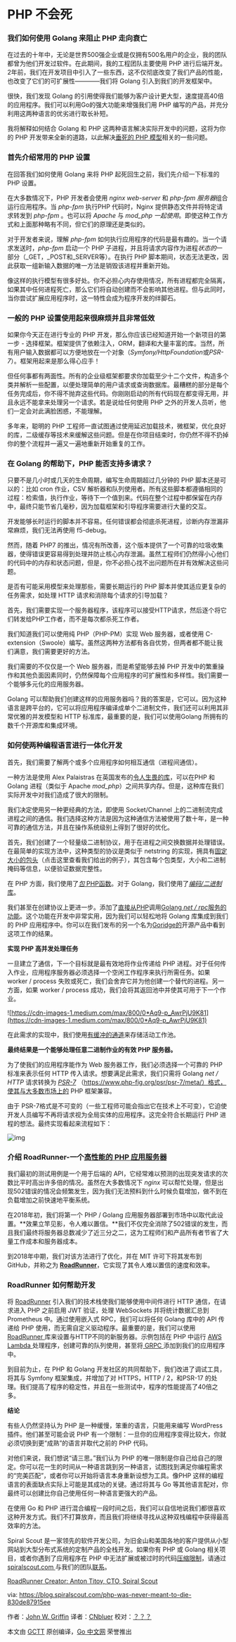 # PHP 不会死

### 我们如何使用 Golang 来阻止 PHP 走向衰亡

在过去的十年中，无论是世界500强企业或是仅拥有500名用户的企业，我的团队都曾为他们开发过软件。在此期间，我的工程团队主要使用 PHP 进行后端开发。2年前，我们在开发项目中引入了一些东西，这不仅彻底改变了我们产品的性能，也改变了它们的可扩展性————我们将 Golang 引入到我们的开发框架中。

很快，我们发现 Golang 的引用使得我们能够为客户设计更大型，速度提高40倍的应用程序。我们可以利用Go的强大功能来增强我们用 PHP 编写的产品，并充分利用这两种语言的优劣进行取长补短。

我将解释如何结合 Golang 和 PHP 这两种语言解决实际开发中的问题，这将为你的 PHP 开发带来全新的道路，以此解决[垂死的 PHP 模型](https://software-gunslinger.tumblr.com/post/47131406821/php-is-meant-to-die)相关的一些问题。



### 首先介绍常用的 PHP 设置

在回答我们如何使用 Golang 来将 PHP 起死回生之前，我们先介绍一下标准的 PHP 设置。

在大多数情况下，PHP 开发者会使用 *nginx web-server* 和 *php-fpm 服务器*组合运行应用程序。当 *php-fpm* 执行PHP 代码时，Nginx 提供静态文件并将特定请求转发到 *php-fpm* 。也可以将 *Apache* 与 *mod_php 一起使用*。即使这种工作方式和上面那种略有不同，但它们的原理还是类似的。

对于开发者来说，理解 *php-fpm*  如何执行应用程序的代码是最有趣的。当一个请求发送时，*php-fpm* 启动一个 PHP 子进程，并且将请求内容作为进程*状态的*一部分（_GET，_POST和_SERVER等）。在执行 PHP 脚本期间，状态无法更改，因此获取一组新输入数据的唯一方法是销毁该进程并重新开始。

像这样的执行模型有很多好处。你不必担心内存使用情况，所有进程都完全隔离，如果其中任何进程死亡，那么它们将自动创建而不会影响其他进程。但与此同时，当你尝试扩展应用程序时，这一特性会成为程序开发的绊脚石。



### 一般的 PHP 设置使用起来很麻烦并且非常低效

如果你今天正在进行专业的 PHP 开发，那么你应该已经知道开始一个新项目的第一步 - 选择框架。框架提供了依赖注入，ORM，翻译和大量丰富的库。当然，所有用户输入数据都可以方便地放在一个对象（*Symfony/HttpFoundation*或*PSR-7*）。框架用起来是那么得心应手！

但任何事都有两面性。所有的企业级框架都要求你加载至少十二个文件，构造多个类并解析一些配置，以便处理简单的用户请求或查询数据库。最糟糕的部分是每个任务完成后，你不得不抛弃这些代码。你刚刚启动的所有代码现在都变得无用，并且永远不能拿来处理另一个请求。若是说给任何使用 PHP 之外的开发人员听，他们一定会对此满脸困惑，不能理解。

多年来，聪明的 PHP 工程师一直试图通过使用延迟加载技术，微框架，优化良好的库，二级缓存等技术来缓解这些问题。但是在你项目结束时，你仍然不得不扔掉你的整个流程并一遍又一遍地重新开始重复的工作。



### 在 Golang 的帮助下，PHP 能否支持多请求？

只要不是几小时或几天的生命周期，编写生命周期超过几分钟的 PHP 脚本还是可以的：比如 cron 作业，CSV 解析器和队列使用者。所有这些脚本都遵循相同的过程：检索值，执行作业，等待下一个值到来。代码在整个过程中都保留在内存中，最终只能节省几毫秒，因为加载框架和引导程序需要进行大量的交互。

开发能够长时运行的脚本并不容易。任何错误都会彻底杀死进程，诊断内存泄漏非常麻烦，我们无法再使用 f5-debug。

然而，随着 PHP7 的推出，情况有所改善，这个版本提供了一个可靠的垃圾收集器，使得错误更容易得到处理并防止核心内存泄漏。虽然工程师们仍然得小心他们的代码中的内存和状态问题，但是，你不必担心找不出问题所在并有效解决这些问题。

是否有可能采用模型来处理那些，需要长期运行的 PHP 脚本并使其适应更复杂的任务需求，如处理 HTTP 请求和消除每个请求的引导加载？

首先，我们需要实现一个服务器程序，该程序可以接受HTTP请求，然后逐个将它们转发给PHP工作者，而不是每次都杀死工作者。

我们知道我们可以使用纯 PHP（PHP-PM）实现 Web 服务器，或者使用 C-extension（Swoole）编写。虽然这两种方法都有各自优势，但两者都不能让我们满意，我们需要更好的方法。

我们需要的不仅仅是一个 Web 服务器，而是希望能够去掉 PHP 开发中的繁重操作和其他负面因素同时，仍然保障每个应用程序的可扩展性和多样性。我们需要一个能够多元化的应用服务器。

Golang 可以帮助我们创建这样的应用服务器吗？我的答案是，它可以。因为这种语言是跨平台的，它可以将应用程序编译成单个二进制文件，我们还可以利用其非常优雅的并发模型和 HTTP 标准库，最重要的是，我们可以使用Golang 所拥有的数千个开源库和集成环境。



### 如何使两种编程语言进行一体化开发

首先，我们需要了解两个或多个应用程序如何相互通信（进程间通信）。

一种方法是使用 Alex Palaistras 在英国发布的[令人生畏的库](https://github.com/deuill/go-php)，可以在PHP 和 Golang 进程（类似于 Apache *mod_php*）之间共享内存。但是，这种库在我们实际开发中对我们造成了很大的限制。

我们决定使用另一种更经典的方法，即使用 Socket/Channel 上的二进制流完成进程之间的通信。我们选择这种方法是因为这种通信方法被使用了数十年，是一种可靠的通信方法，并且在操作系统级别上得到了很好的优化。

首先，我们创建了一个轻量级二进制协议，用于在进程之间交换数据并处理错误。在最简单的实现方法中，这种类型的协议是类似于 netstring 的实现，拥具有[固定大小的包头](https://github.com/spiral/goridge/blob/master/prefix.go)（点击这里查看我们给出的例子），其包含每个包类型，大小和二进制掩码等信息，以便验证数据完整性。

在 PHP 方面，我们使用了[*包* PHP函数](https://github.com/spiral/goridge/blob/master/php-src/SocketRelay.php#L247)。对于 Golang，我们使用了[*编码/二进制*库](https://github.com/spiral/goridge/blob/master/prefix.go)。

我们甚至在创建协议上更进一步。添加了[直接从PHP](https://github.com/spiral/goridge/blob/master/codec.go)调用[Golang *net / rpc*服务的功能](https://github.com/spiral/goridge/blob/master/codec.go)。这个功能在开发中非常实用，因为我们可以轻松地将 Golang 库集成到我们的 PHP 应用程序中。你可以在我们发布的另一个名为[Goridge的](https://github.com/spiral/goridge)开源产品中看到这项工作的结果。

**实现 PHP 高并发处理任务**

一旦建立了通信，下一个目标就是最有效地将作业传递给 PHP 进程。对于任何传入作业，应用程序服务器必须选择一个空闲工作程序来执行所需任务。如果 worker / process 失败或死亡，我们会舍弃它并为他创建一个替代的进程。另一方面，如果 worker / process 成功，我们会将其返回池中并使其可用于下一个作业。



![https://cdn-images-1.medium.com/max/800/0*Aq9-p_AwrPjU9K81](https://cdn-images-1.medium.com/max/800/0*Aq9-p_AwrPjU9K81)

在此需求的实现中，我们使用[有缓冲的通道](https://github.com/spiral/roadrunner/blob/master/static_pool.go)来存储活动工作池。

**最终结果是一个能够处理任意二进制作业的有效 PHP 服务器。**

为了使我们的应用程序能作为 Web 服务器工作，我们必须选择一个可靠的 PHP 标准来表示任何 HTTP 传入请求。想要满足此需求，我们只需将 Golang *net / HTTP* 请求转换为 [*PSR-7*](https://github.com/spiral/roadrunner/blob/master/service/http/request.go) （https://www.php-fig.org/psr/psr-7/meta/）格式，使其与大多数市场上的 PHP 框架兼容。

由于 PSR-7格式是不可变的（一些工程师可能会指出它在技术上不可变），它迫使开发人员编写不再将请求视为全局实体的应用程序。这完全符合长期运行 PHP 进程的想法。最终实现看起来流程如下：



![img](https://cdn-images-1.medium.com/max/800/0*PZnR-KpZxZrB8L53)





### 介绍 RoadRunner-一个[高性能的 PHP 应用服务器](https://github.com/spiral/roadrunner)

我们最初的测试用例是一个用于后端的 API，它经常难以预测的出现突发请求的次数比平时高出许多倍的情况。虽然在大多数情况下 *nginx* 可以帮忙处理，但是出现502错误的情况会频繁发生，因为我们无法预料到什么时候负载增加，做不到在负载增加之前快速地平衡系统。

在2018年初，我们将第一个 PHP / Golang 应用服务器部署到市场中以取代此设置。**效果立竿见影，令人难以置信。**我们不仅完全消除了502错误的发生，而且我们最终将服务器总数减少了近三分之二，这为工程师们和产品所有者节省了大量工作成本和服务器成本。

到2018年中期，我们对该方法进行了优化，并在 MIT 许可下将其发布到 GitHub，并称之为 [**RoadRunner**](https://github.com/spiral/roadrunner)，它实现了其令人难以置信的速度和效率。



### RoadRunner 如何帮助开发

将 [RoadRunner](https://github.com/spiral/roadrunner) 引入我们的技术栈使我们能够使用中间件进行 HTTP 通信，在请求进入 PHP 之前启用 JWT 验证，处理 WebSockets 并将统计数据汇总到 Prometheus 中。通过使用嵌入式 RPC，我们可以将任何 Golang 库中的 API 传递给 PHP 使用，而无需自定义驱动程序。最重要的是，我们可以使用 [RoadRunner ](https://github.com/spiral/roadrunner)库来设置与HTTP不同的新服务器。示例包括在 PHP 中运行 [AWS Lambda ](https://github.com/spiral/roadrunner/wiki/AWS-Lambda)处理程序，创建可靠的队列使用，甚至将[ GRPC ](https://github.com/spiral/php-grpc)添加到我们的应用程序中。

到目前为止，在 PHP 和 Golang 开发社区的共同帮助下，我们改进了调试工具，将其与 Symfony 框架集成，并增加了对 HTTPS，HTTP / 2，和PSR-17 的处理。我们提高了程序的稳定性，并且在一些测试中，程序的性能提高了40倍之多。

**结论**

有些人仍然坚持认为 PHP 是一种缓慢，笨重的语言，只能用来编写 WordPress 插件。他们甚至可能会说 PHP 有一个限制：一旦你的应用程序变得比较大，你就必须切换到更“成熟”的语言并取代之前的 PHP 代码。

对他们来说，我们想说“请三思。”我们认为 PHP 的唯一限制是你自己给自己的限定。你可以花一生的时间从一种语言跳到另一种语言，试图找到满足你编程需求的“完美匹配”，或者你可以开始将语言本身重新设想为工具。像PHP 这样的编程语言的表面缺点实际上可能是其成功的关键。通过将其与 Go 等其他语言配对，你最终可以创建比你自己使用任何一种语言更强大的产品。

在使用 Go 和 PHP 进行混合编程一段时间之后，我们可以自信地说我们都很喜欢这种开发方式。我们不打算放弃，而且我们将继续寻找从这种双栈编程中获得最高效率的方法。

Spiral Scout 是一家领先的软件开发公司，为旧金山和美国各地的客户提供从小型网站到大型分布式系统的定制产品的全栈开发。如果你有 PHP 或 Golang 相关项目，或者你遇到了应用程序在 PHP 中无法扩展或被过时的代码[压缩限制](https://spiralscout.com/)，请通过[ spiralscout.com ](https://spiralscout.com/)与我们的团队[联系](https://spiralscout.com/)。

[RoadRunner Creator: Anton Titov, CTO, Spiral Scout](https://github.com/wolfy-j)

via: https://blog.spiralscout.com/php-was-never-meant-to-die-830de87915ee

作者：[John W. Griffin](https://blog.spiralscout.com/@johnwgriffin?source=post_header_lockup)
译者：[CNbluer](https://github.com/CNbluer)
校对：[？？？](https://github.com/？？？)

本文由 [GCTT](https://github.com/studyGolang/GCTT) 原创编译，[Go 中文网](https://studyGolang.com/) 荣誉推出